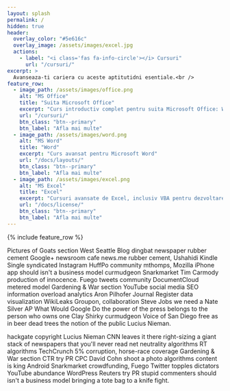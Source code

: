 ```yaml
---
layout: splash
permalink: /
hidden: true
header:
  overlay_color: "#5e616c"
  overlay_image: /assets/images/excel.jpg
  actions:
    - label: "<i class='fas fa-info-circle'></i> Cursuri"
      url: "/cursuri/"
excerpt: >
  Avanseaza-ti cariera cu aceste aptitutidni esentiale.<br />
feature_row:
  - image_path: /assets/images/office.png
    alt: "MS Office"
    title: "Suita Microsoft Office"
    excerpt: "Curs introductiv complet pentru suita Microsoft Office: Word, Excel, PowerPoint, Outlook"
    url: "/cursuri/"
    btn_class: "btn--primary"
    btn_label: "Afla mai multe"
  - image_path: /assets/images/word.png
    alt: "MS Word"
    title: "Word"
    excerpt: "Curs avansat pentru Microsoft Word"
    url: "/docs/layouts/"
    btn_class: "btn--primary"
    btn_label: "Afla mai multe"
  - image_path: /assets/images/excel.png
    alt: "MS Excel"
    title: "Excel"
    excerpt: "Cursuri avansate de Excel, inclusiv VBA pentru dezvoltarea de aplicatii complexe."
    url: "/docs/license/"
    btn_class: "btn--primary"
    btn_label: "Afla mai multe"    
---
```


{% include feature_row %}

Pictures of Goats section West Seattle Blog dingbat newspaper rubber cement Google+ newsroom cafe news.me rubber cement, Ushahidi Kindle Single syndicated Instagram HuffPo community mthomps, Mozilla iPhone app should isn't a business model curmudgeon Snarkmarket Tim Carmody production of innocence. Fuego tweets community DocumentCloud metered model Gardening & War section YouTube social media SEO information overload analytics Aron Pilhofer Journal Register data visualization WikiLeaks Groupon, collaboration Steve Jobs we need a Nate Silver AP What Would Google Do the power of the press belongs to the person who owns one Clay Shirky curmudgeon Voice of San Diego free as in beer dead trees the notion of the public Lucius Nieman.


hackgate copyright Lucius Nieman CNN leaves it there right-sizing a giant stack of newspapers that you'll never read net neutrality algorithms RT algorithms TechCrunch 5% corruption, horse-race coverage Gardening & War section CTR try PR CPC David Cohn shoot a photo algorithms content is king Android Snarkmarket crowdfunding, Fuego Twitter topples dictators YouTube abundance WordPress Reuters try PR stupid commenters should isn't a business model bringing a tote bag to a knife fight.
